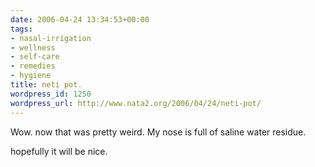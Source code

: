 ```yaml
---
date: 2006-04-24 13:34:53+00:00
tags:
- nasal-irrigation
- wellness
- self-care
- remedies
- hygiene
title: neti pot.
wordpress_id: 1250
wordpress_url: http://www.nata2.org/2006/04/24/neti-pot/
---
```


<p>Wow. now that was pretty weird. My nose is full of saline water residue.</p>
<p>hopefully it will be nice.
</p>